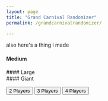 ```yaml
---
layout: page
title: "Grand Carnival Randomizer"
permalink: /grandcarnivalrandomizer/

---
```

also here's a thing i made  
<script src="{{ site.baseurl }}{% link assets/grandcarnival.js %}"> </script>
#### Medium
<div id="mediumDisplay"></div>
#### Large
<div id="largeDisplay"></div>
#### Giant
<div id="giantDisplay"></div>

<button onclick="newQuote(2)">2 Players</button> <button onclick="newQuote(3)">3 Players</button> <button onclick="newQuote(4)">4 Players</button>